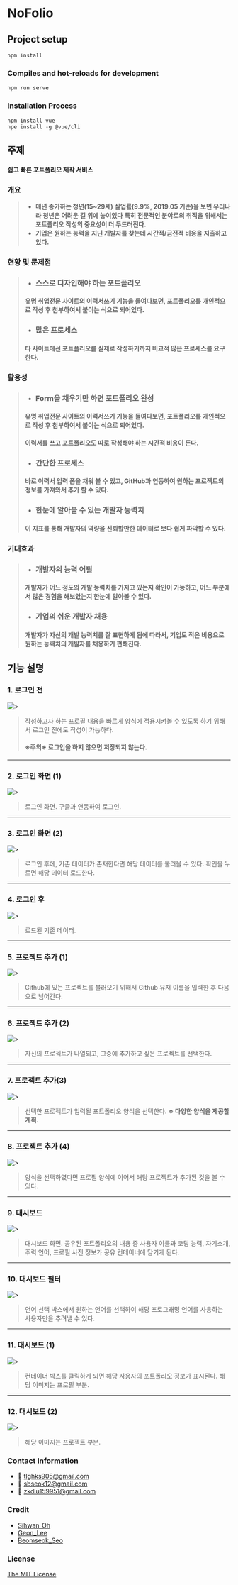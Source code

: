 
# NoFolio

## Project setup
```
npm install
```
### Compiles and hot-reloads for development
```
npm run serve
```
### **Installation Process**
```
npm install vue
npe install -g @vue/cli
```

## **주제**
#### 쉽고 빠른 포트폴리오 제작 서비스
### **개요**
> - **매년 증가하는 청년(15~29세) 실업률(9.9%, 2019.05 기준)을 보면 우리나라 청년은 어려운 길 위에 놓여있다** 
> **특히 전문적인 분야로의 취직을 위해서는 포트폴리오 작성의 중요성이 더 두드러진다.**
> - **기업은 원하는 능력을 지닌 개발자를 찾는데 시간적/금전적 비용을 지출하고 있다.**
### **현황 및 문제점**
> -  ### **스스로 디자인해야 하는 포트폴리오**
> #### 유명 취업전문 사이트의 이력서쓰기 기능을 들여다보면, 포트폴리오를 개인적으로 작성 후 첨부하여서 붙이는 식으로 되어있다. 
> 
> -  ### **많은 프로세스**
> #### 타 사이트에선 포트폴리오를 실제로 작성하기까지 비교적 많은 프로세스를 요구한다. 
### **활용성**
> -  ### **Form을 채우기만 하면 포트폴리오 완성**
> #### 유명 취업전문 사이트의 이력서쓰기 기능을 들여다보면, 포트폴리오를 개인적으로 작성 후 첨부하여서 붙이는 식으로 되어있다.
> #### 이력서를 쓰고 포트폴리오도 따로 작성해야 하는 시간적 비용이 든다.
> -  ### **간단한 프로세스**
> #### 바로 이력서 입력 폼을 채워 볼 수 있고, GitHub과 연동하여 원하는 프로젝트의 정보를 가져와서 추가 할 수 있다.
> - ### **한눈에 알아볼 수 있는 개발자 능력치**
>  #### 이 지표를 통해 개발자의 역량을 신뢰할만한 데이터로 보다 쉽게 파악할 수 있다.
### **기대효과**
> - ### **개발자의 능력 어필**
>  ####  개발자가 어느 정도의 개발 능력치를 가지고 있는지 확인이 가능하고, 어느 부분에서 많은 경험을 해보았는지 한눈에 알아볼 수 있다.
> - ### **기업의 쉬운 개발자 채용**
>  #### 개발자가 자신의 개발 능력치를 잘 표현하게 됨에 따라서, 기업도 적은 비용으로 원하는 능력치의 개발자를 채용하기 편해진다.


## **기능 설명**
### 1.  로그인 전

![>](https://drive.google.com/uc?id=1dnbhmcUYk6OhwoAPhiykjqMpzVLbtu9t)
>작성하고자 하는 프로필 내용을 빠르게 양식에 적용시켜볼 수 있도록 하기 위해서 로그인 전에도 작성이 가능하다. 
 >#### ※주의※ 로그인을 하지 않으면 저장되지 않는다.

---
    

### 2.  로그인 화면 (1)

![>](https://drive.google.com/uc?id=1cJc5QY2If9vYIrp4YSBnGqS87pLgTWXB)
> 로그인 화면.
> 구글과 연동하여 로그인.

---


### 3. 로그인 화면 (2)

![>](https://drive.google.com/uc?id=1TPfx0T5FqWzDP3uCGQKWKOsMwjYm1BA-) 
>로그인 후에, 기존 데이터가 존재한다면 해당 데이터를 불러올 수 있다. 
>확인을 누르면 해당 데이터 로드한다.

---


### 4. 로그인 후
![>](https://drive.google.com/uc?id=1jyCA-k4YgBWIBL7fjEvJYINZ2OZpblCJ)
>로드된 기존 데이터.

---
    

### 5. 프로젝트 추가 (1)
![>](https://drive.google.com/uc?id=1z-BagRWHPWlKFPIZmFC0yKJ5Adi7MjiN)
>Github에 있는 프로젝트를 불러오기 위해서 Github 유저 이름을 입력한 후 다음으로 넘어간다.

---
    

### 6. 프로젝트 추가 (2)
![>](https://drive.google.com/uc?id=1XzkuRwcmXKPwo0kAkgi00LrBGHbe2WPY)
>자신의 프로젝트가 나열되고, 그중에 추가하고 싶은 프로젝트를 선택한다.

---
    

### 7. 프로젝트 추가(3)
![>](https://drive.google.com/uc?id=1sbHaUoK4WtaQb0iDQjP-6bPF61UG350c)
>선택한 프로젝트가 입력될 포트폴리오 양식을 선택한다.
>**※ 다양한 양식을 제공할 계획.**

---


### 8. 프로젝트 추가 (4)
![>](https://drive.google.com/uc?id=1wzH2U2QT9CuvTyhHIItnDyPuNn141MVZ)
>양식을 선택하였다면 프로필 양식에 이어서 해당 프로젝트가 추가된 것을 볼 수 있다.

---


### 9. 대시보드 
![>](https://drive.google.com/uc?id=1lVTG6C_ILilo3XSe4irli7zrihklB3yo)
>대시보드 화면. 
>공유된 포트폴리오의 내용 중 사용자 이름과 코딩 능력, 자기소개, 주력 언어, 프로필 사진 정보가 공유 컨테이너에 담기게 된다.

---


### 10. 대시보드 필터
![>](https://drive.google.com/uc?id=1q9CMLaVy7hcShb5-gSOurKNJUcXpdbBk)
>언어 선택 박스에서 원하는 언어를 선택하여 해당 프로그래밍 언어를 사용하는 사용자만을 추려낼 수 있다.

---


### 11. 대시보드 (1)
![>](https://drive.google.com/uc?id=1Ql8EvGiXn-pAjYAjJghym27acyUBZrQh)
>컨테이너 박스를 클릭하게 되면 해당 사용자의 포트폴리오 정보가 표시된다.
>해당 이미지는 프로필 부분.

---


### 12. 대시보드 (2)
![>](https://drive.google.com/uc?id=1URV7RD32pzCQrWOy5ktpi4F3eMUdr8dt)
> 해당 이미지는 프로젝트 부분. 




### **Contact Information**
- :love_letter: tlghks905@gmail.com
- :love_letter: sbseok12@gmail.com
- :love_letter: zkdlu159951@gmail.com
### **Credit**
- [Sihwan_Oh](https://github.com/s0metimes/)
- [Geon_Lee](https://github.com/zkdlu/)
- [Beomseok_Seo](https://github.com/callipenguin/)
### **License**
[The MIT License](https://github.com/meanjs/mean/blob/master/LICENSE.md)

